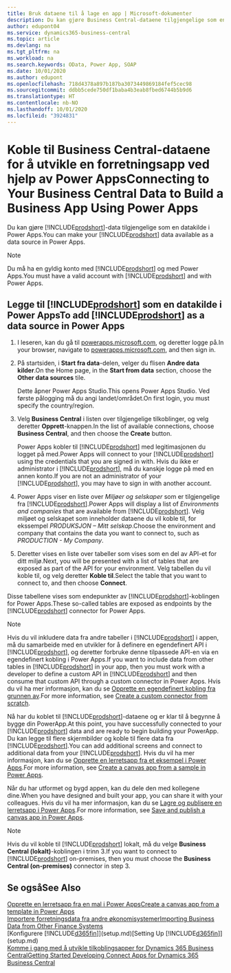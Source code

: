 ```yaml
---
title: Bruk dataene til å lage en app | Microsoft-dokumenter
description: Du kan gjøre Business Central-dataene tilgjengelige som en datakilde og angi en OData-URL-adresse til webtjenestene dine for å utvikle en forretningsapp ved hjelp av Power Apps.
author: edupont04
ms.service: dynamics365-business-central
ms.topic: article
ms.devlang: na
ms.tgt_pltfrm: na
ms.workload: na
ms.search.keywords: OData, Power App, SOAP
ms.date: 10/01/2020
ms.author: edupont
ms.openlocfilehash: 718d4378a897b187ba3073449869184fef5cec98
ms.sourcegitcommit: ddbb5cede750df1baba4b3eab8fbed6744b5b9d6
ms.translationtype: HT
ms.contentlocale: nb-NO
ms.lasthandoff: 10/01/2020
ms.locfileid: "3924831"
---
```

# <a name="connecting-to-your-business-central-data-to-build-a-business-app-using-power-apps"></a><span data-ttu-id="0a9ba-103">Koble til Business Central-dataene for å utvikle en forretningsapp ved hjelp av Power Apps</span><span class="sxs-lookup"><span data-stu-id="0a9ba-103">Connecting to Your Business Central Data to Build a Business App Using Power Apps</span></span>

<span data-ttu-id="0a9ba-104">Du kan gjøre [!INCLUDE[prodshort](includes/prodshort.md)]-data tilgjengelige som en datakilde i Power Apps.</span><span class="sxs-lookup"><span data-stu-id="0a9ba-104">You can make your [!INCLUDE[prodshort](includes/prodshort.md)] data available as a data source in Power Apps.</span></span>  

> [!NOTE]  
> <span data-ttu-id="0a9ba-105">Du må ha en gyldig konto med [!INCLUDE[prodshort](includes/prodshort.md)] og med Power Apps.</span><span class="sxs-lookup"><span data-stu-id="0a9ba-105">You must have a valid account with [!INCLUDE[prodshort](includes/prodshort.md)] and with Power Apps.</span></span>  

## <a name="to-add-prodshort-as-a-data-source-in-power-apps"></a><span data-ttu-id="0a9ba-106">Legge til [!INCLUDE[prodshort](includes/prodshort.md)] som en datakilde i Power Apps</span><span class="sxs-lookup"><span data-stu-id="0a9ba-106">To add [!INCLUDE[prodshort](includes/prodshort.md)] as a data source in Power Apps</span></span>

1. <span data-ttu-id="0a9ba-107">I leseren, kan du gå til [powerapps.microsoft.com](https://powerapps.microsoft.com/), og deretter logge på.</span><span class="sxs-lookup"><span data-stu-id="0a9ba-107">In your browser, navigate to [powerapps.microsoft.com](https://powerapps.microsoft.com/), and then sign in.</span></span>
2. <span data-ttu-id="0a9ba-108">På startsiden, i **Start fra data**-delen, velger du flisen **Andre data kilder**.</span><span class="sxs-lookup"><span data-stu-id="0a9ba-108">On the Home page, in the **Start from data** section, choose the **Other data sources** tile.</span></span>  

    <span data-ttu-id="0a9ba-109">Dette åpner Power Apps Studio.</span><span class="sxs-lookup"><span data-stu-id="0a9ba-109">This opens Power Apps Studio.</span></span> <span data-ttu-id="0a9ba-110">Ved første pålogging må du angi landet/området.</span><span class="sxs-lookup"><span data-stu-id="0a9ba-110">On first login, you must specify the country/region.</span></span>  
3. <span data-ttu-id="0a9ba-111">Velg **Business Central** i listen over tilgjengelige tilkoblinger, og velg deretter **Opprett**-knappen.</span><span class="sxs-lookup"><span data-stu-id="0a9ba-111">In the list of available connections, choose **Business Central**, and then choose the **Create** button.</span></span>

    <span data-ttu-id="0a9ba-112">Power Apps kobler til [!INCLUDE[prodshort](includes/prodshort.md)] med legitimasjonen du logget på med.</span><span class="sxs-lookup"><span data-stu-id="0a9ba-112">Power Apps will connect to your [!INCLUDE[prodshort](includes/prodshort.md)] using the credentials that you are signed in with.</span></span> <span data-ttu-id="0a9ba-113">Hvis du ikke er administrator i [!INCLUDE[prodshort](includes/prodshort.md)], må du kanskje logge på med en annen konto.</span><span class="sxs-lookup"><span data-stu-id="0a9ba-113">If you are not an administrator of your [!INCLUDE[prodshort](includes/prodshort.md)], you may have to sign in with another account.</span></span>  

4. <span data-ttu-id="0a9ba-114">Power Apps viser en liste over *Miljøer og selskaper* som er tilgjengelige fra [!INCLUDE[prodshort](includes/prodshort.md)].</span><span class="sxs-lookup"><span data-stu-id="0a9ba-114">Power Apps will display a list of *Environments and companies* that are available from [!INCLUDE[prodshort](includes/prodshort.md)].</span></span> <span data-ttu-id="0a9ba-115">Velg miljøet og selskapet som inneholder dataene du vil koble til, for ekssempel *PRODUKSJON – Mitt selskap*.</span><span class="sxs-lookup"><span data-stu-id="0a9ba-115">Choose the environment and company that contains the data you want to connect to, such as *PRODUCTION - My Company*.</span></span>  

5. <span data-ttu-id="0a9ba-116">Deretter vises en liste over tabeller som vises som en del av API-et for ditt miljø.</span><span class="sxs-lookup"><span data-stu-id="0a9ba-116">Next, you will be presented with a list of tables that are exposed as part of the API for your environment.</span></span> <span data-ttu-id="0a9ba-117">Velg tabellen du vil koble til, og velg deretter **Koble til**.</span><span class="sxs-lookup"><span data-stu-id="0a9ba-117">Select the table that you want to connect to, and then choose **Connect**.</span></span>

<span data-ttu-id="0a9ba-118">Disse tabellene vises som endepunkter av [!INCLUDE[prodshort](includes/prodshort.md)]-koblingen for Power Apps.</span><span class="sxs-lookup"><span data-stu-id="0a9ba-118">These so-called tables are exposed as endpoints by the [!INCLUDE[prodshort](includes/prodshort.md)] connector for Power Apps.</span></span>  

> [!NOTE]
> <span data-ttu-id="0a9ba-119">Hvis du vil inkludere data fra andre tabeller i [!INCLUDE[prodshort](includes/prodshort.md)] i appen, må du samarbeide med en utvikler for å definere en egendefinert API i [!INCLUDE[prodshort](includes/prodshort.md)], og deretter forbruke denne tilpassede API-en via en egendefinert kobling i Power Apps.</span><span class="sxs-lookup"><span data-stu-id="0a9ba-119">If you want to include data from other tables in [!INCLUDE[prodshort](includes/prodshort.md)] in your app, then you must work with a developer to define a custom API in [!INCLUDE[prodshort](includes/prodshort.md)] and then consume that custom API through a custom connector in Power Apps.</span></span> <span data-ttu-id="0a9ba-120">Hvis du vil ha mer informasjon, kan du se [Opprette en egendefinert kobling fra grunnen av](/connectors/custom-connectors/define-blank).</span><span class="sxs-lookup"><span data-stu-id="0a9ba-120">For more information, see [Create a custom connector from scratch](/connectors/custom-connectors/define-blank).</span></span>  

<span data-ttu-id="0a9ba-121">Nå har du koblet til [!INCLUDE[prodshort](includes/prodshort.md)]-dataene og er klar til å begynne å bygge din PowerApp.</span><span class="sxs-lookup"><span data-stu-id="0a9ba-121">At this point, you have successfully connected to your [!INCLUDE[prodshort](includes/prodshort.md)] data and are ready to begin building your PowerApp.</span></span> <span data-ttu-id="0a9ba-122">Du kan legge til flere skjermbilder og koble til flere data fra [!INCLUDE[prodshort](includes/prodshort.md)].</span><span class="sxs-lookup"><span data-stu-id="0a9ba-122">You can add additional screens and connect to additional data from your [!INCLUDE[prodshort](includes/prodshort.md)].</span></span> <span data-ttu-id="0a9ba-123">Hvis du vil ha mer informasjon, kan du se [Opprette en lerretsapp fra et eksempel i Power Apps](/powerapps/maker/canvas-apps/open-and-run-a-sample-app).</span><span class="sxs-lookup"><span data-stu-id="0a9ba-123">For more information, see [Create a canvas app from a sample in Power Apps](/powerapps/maker/canvas-apps/open-and-run-a-sample-app).</span></span>  

<span data-ttu-id="0a9ba-124">Når du har utformet og bygd appen, kan du dele den med kollegene dine.</span><span class="sxs-lookup"><span data-stu-id="0a9ba-124">When you have designed and built your app, you can share it with your colleagues.</span></span> <span data-ttu-id="0a9ba-125">Hvis du vil ha mer informasjon, kan du se [Lagre og publisere en lerretsapp i Power Apps](/powerapps/maker/canvas-apps/save-publish-app).</span><span class="sxs-lookup"><span data-stu-id="0a9ba-125">For more information, see [Save and publish a canvas app in Power Apps](/powerapps/maker/canvas-apps/save-publish-app).</span></span>  

> [!NOTE]
> <span data-ttu-id="0a9ba-126">Hvis du vil koble til [!INCLUDE[prodshort](includes/prodshort.md)] lokalt, må du velge **Business Central (lokalt)**-koblingen i trinn 3.</span><span class="sxs-lookup"><span data-stu-id="0a9ba-126">If you want to connect to [!INCLUDE[prodshort](includes/prodshort.md)] on-premises, then you must choose the **Business Central (on-premises)** connector in step 3.</span></span>  

## <a name="see-also"></a><span data-ttu-id="0a9ba-127">Se også</span><span class="sxs-lookup"><span data-stu-id="0a9ba-127">See Also</span></span>

[<span data-ttu-id="0a9ba-128">Opprette en lerretsapp fra en mal i Power Apps</span><span class="sxs-lookup"><span data-stu-id="0a9ba-128">Create a canvas app from a template in Power Apps</span></span>](/powerapps/maker/canvas-apps/get-started-test-drive)  
[<span data-ttu-id="0a9ba-129">Importere forretningsdata fra andre økonomisystemer</span><span class="sxs-lookup"><span data-stu-id="0a9ba-129">Importing Business Data from Other Finance Systems</span></span>](across-import-data-configuration-packages.md)  
<span data-ttu-id="0a9ba-130">[Konfigurere [!INCLUDE[d365fin](includes/d365fin_md.md)]](setup.md)</span><span class="sxs-lookup"><span data-stu-id="0a9ba-130">[Setting Up [!INCLUDE[d365fin](includes/d365fin_md.md)]](setup.md)</span></span>  
[<span data-ttu-id="0a9ba-131">Komme i gang med å utvikle tilkoblingsapper for Dynamics 365 Business Central</span><span class="sxs-lookup"><span data-stu-id="0a9ba-131">Getting Started Developing Connect Apps for Dynamics 365 Business Central</span></span>](/dynamics365/business-central/dev-itpro/developer/devenv-develop-connect-apps)  
